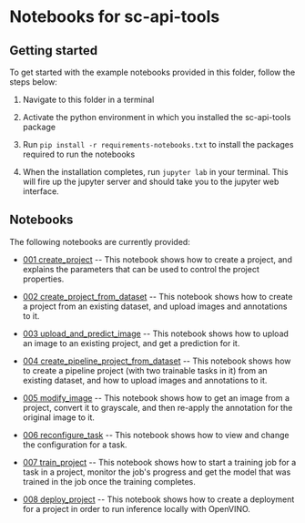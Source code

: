 # Notebooks for sc-api-tools
## Getting started
To get started with the example notebooks provided in this folder, follow the steps 
below: 
1. Navigate to this folder in a terminal 
   
2. Activate the python environment in which you installed the sc-api-tools package 
   
3. Run `pip install -r requirements-notebooks.txt` to install the packages required to 
   run the notebooks
   
4. When the installation completes, run `jupyter lab` in your terminal. This will fire 
   up the jupyter server and should take you to the jupyter web interface.
   
## Notebooks
The following notebooks are currently provided:
- [001 create_project](001_create_project.ipynb) -- This notebook shows how to create 
  a project, and explains the parameters that can be used to control the project 
  properties.
  

- [002 create_project_from_dataset](002_create_project_from_dataset.ipynb) -- This 
  notebook shows how to create a project from an existing dataset, and upload images 
  and annotations to it.
  

- [003 upload_and_predict_image](003_upload_and_predict_image.ipynb) -- This notebook 
  shows how to upload an image to an existing project, and get a prediction for it.
  

- [004 create_pipeline_project_from_dataset](004_create_pipeline_project_from_dataset.ipynb) 
  -- This notebook shows how to create a pipeline project (with two trainable tasks in 
  it) from an existing dataset, and how to upload images and annotations to it.
  

- [005 modify_image](005_modify_image.ipynb) 
  -- This notebook shows how to get an image from a project, convert it to grayscale, and 
  then re-apply the annotation for the original image to it.


- [006 reconfigure_task](006_reconfigure_task.ipynb) 
  -- This notebook shows how to view and change the configuration for a task.


- [007 train_project](007_train_project.ipynb) -- This notebook shows how to start a 
  training job for a task in a project, monitor the job's progress and get the model 
  that was trained in the job once the training completes. 

- [008 deploy_project](008_deploy_project.ipynb) -- This notebook shows how to create 
  a deployment for a project in order to run inference locally with OpenVINO. 
  

